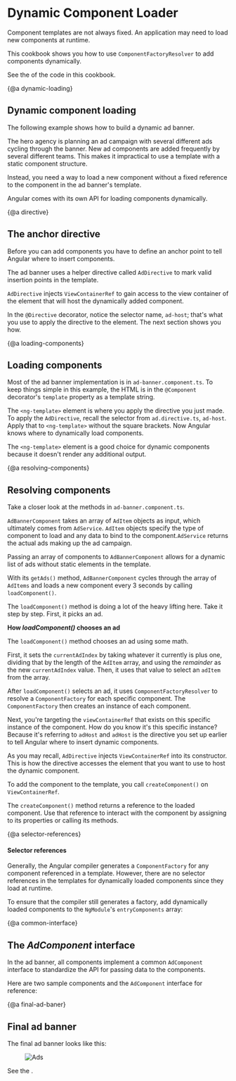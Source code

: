 # Dynamic Component Loader

Component templates are not always fixed. An application may need to load new components at runtime.

This cookbook shows you how to use `ComponentFactoryResolver` to add components dynamically.

See the <live-example name="dynamic-component-loader"></live-example>
of the code in this cookbook.

{@a dynamic-loading}

## Dynamic component loading

The following example shows how to build a dynamic ad banner.

The hero agency is planning an ad campaign with several different
ads cycling through the banner. New ad components are added
frequently by several different teams. This makes it impractical
to use a template with a static component structure.

Instead, you need a way to load a new component without a fixed
reference to the component in the ad banner's template.

Angular comes with its own API for loading components dynamically.


{@a directive}

## The anchor directive

Before you can add components you have to define an anchor point
to tell Angular where to insert components.

The ad banner uses a helper directive called `AdDirective` to
mark valid insertion points in the template.


<code-example path="dynamic-component-loader/src/app/ad.directive.ts" header="src/app/ad.directive.ts"></code-example>



`AdDirective` injects `ViewContainerRef` to gain access to the view
container of the element that will host the dynamically added component.

In the `@Directive` decorator, notice the selector name, `ad-host`;
that's what you use to apply the directive to the element.
The next section shows you how.

{@a loading-components}

## Loading components

Most of the ad banner implementation is in `ad-banner.component.ts`.
To keep things simple in this example, the HTML is in the `@Component`
decorator's `template` property as a template string.

The `<ng-template>` element is where you apply the directive you just made.
To apply the `AdDirective`, recall the selector from `ad.directive.ts`,
`ad-host`. Apply that to `<ng-template>` without the square brackets. Now Angular knows
where to dynamically load components.


<code-example path="dynamic-component-loader/src/app/ad-banner.component.ts" region="ad-host" header="src/app/ad-banner.component.ts (template)"></code-example>



The `<ng-template>` element is a good choice for dynamic components
because it doesn't render any additional output.


{@a resolving-components}


## Resolving components

Take a closer look at the methods in `ad-banner.component.ts`.

`AdBannerComponent` takes an array of `AdItem` objects as input,
which ultimately comes from `AdService`.  `AdItem` objects specify
the type of component to load and any data to bind to the
component.`AdService` returns the actual ads making up the ad campaign.

Passing an array of components to `AdBannerComponent` allows for a
dynamic list of ads without static elements in the template.

With its `getAds()` method, `AdBannerComponent` cycles through the array of `AdItems`
and loads a new component every 3 seconds by calling `loadComponent()`.


<code-example path="dynamic-component-loader/src/app/ad-banner.component.ts" region="class" header="src/app/ad-banner.component.ts (excerpt)"></code-example>



The `loadComponent()` method is doing a lot of the heavy lifting here.
Take it step by step. First, it picks an ad.


<div class="alert is-helpful">



**How _loadComponent()_ chooses an ad**

The `loadComponent()` method chooses an ad using some math.

First, it sets the `currentAdIndex` by taking whatever it
currently is plus one, dividing that by the length of the `AdItem` array, and
using the _remainder_ as the new `currentAdIndex` value. Then, it uses that
value to select an `adItem` from the array.


</div>



After `loadComponent()` selects an ad, it uses `ComponentFactoryResolver`
to resolve a `ComponentFactory` for each specific component.
The `ComponentFactory` then creates an instance of each component.

Next, you're targeting the `viewContainerRef` that
exists on this specific instance of the component. How do you know it's
this specific instance? Because it's referring to `adHost` and `adHost` is the
directive you set up earlier to tell Angular where to insert dynamic components.

As you may recall, `AdDirective` injects `ViewContainerRef` into its constructor.
This is how the directive accesses the element that you want to use to host the dynamic component.

To add the component to the template, you call `createComponent()` on `ViewContainerRef`.

The `createComponent()` method returns a reference to the loaded component.
Use that reference to interact with the component by assigning to its properties or calling its methods.


{@a selector-references}


#### Selector references

Generally, the Angular compiler generates a `ComponentFactory`
for any component referenced in a template. However, there are
no selector references in the templates for
dynamically loaded components since they load at runtime.

To ensure that the compiler still generates a factory,
add dynamically loaded components to the `NgModule`'s `entryComponents` array:

<code-example path="dynamic-component-loader/src/app/app.module.ts" region="entry-components" header="src/app/app.module.ts (entry components)"></code-example>



{@a common-interface}


## The _AdComponent_ interface

In the ad banner, all components implement a common `AdComponent` interface to
standardize the API for passing data to the components.

Here are two sample components and the `AdComponent` interface for reference:


<code-tabs>

  <code-pane header="hero-job-ad.component.ts" path="dynamic-component-loader/src/app/hero-job-ad.component.ts">

  </code-pane>

  <code-pane header="hero-profile.component.ts" path="dynamic-component-loader/src/app/hero-profile.component.ts">

  </code-pane>

  <code-pane header="ad.component.ts" path="dynamic-component-loader/src/app/ad.component.ts">

  </code-pane>

</code-tabs>



{@a final-ad-baner}


## Final ad banner
 The final ad banner looks like this:

<figure class="lightbox">
  <div class="card">
    <img src="generated/images/guide/dynamic-component-loader/ads-example.gif" alt="Ads">
  </div>
</figure>



See the <live-example name="dynamic-component-loader"></live-example>.
